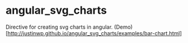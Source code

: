angular_svg_charts
==================

Directive for creating svg charts in angular. (Demo)[http://justinwp.github.io/angular_svg_charts/examples/bar-chart.html]
